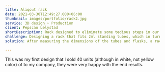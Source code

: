 ```yaml
---
title: Aliqout rack
date: 2021-03-30T12:49:27.000+06:00
thumbnail: images/portfolio/rack2.jpg
service: 3D design + Production 
client: Pepscan Lelystad
shortDescription: Rack designed to eliminate some tedious steps in our analytics department. Before these racks were in use, the tubes needed to be frozen seperately before lyophilization, and then transferred to a container. After lyophilization they were transferred back to another rack. This solution would allow for using one rack for all steps, eliminating having to transfer any tubes.
challenge: Designing a rack that fits 2ml standing tubes, which in turn needed to fit our lyophilization flasks. Preferably fitting as tubes as possible.
solution: After measuring the dimensions of the tubes and flasks, a rack was designed which could hold 55 tubes. The length of the rack was made so 1 rack could fit in a small flask, and two would fit precisely in a large flask.

---
```

This was my first design that I sold 40 units (although in white, not yellow color) of to my company, they were very happy with the end results.